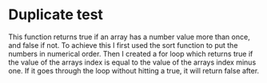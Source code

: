 # Duplicate test
   This function returns true if an array has a number value more than once, and false if not. To achieve this I first
   used the sort function to put the numbers in numerical order. Then I created a for loop which returns true if the
   value of the arrays index is equal to the value of the arrays index minus one. If it goes through the loop without
   hitting a true, it will return false after.
